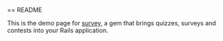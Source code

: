 == README

This is the demo page for [survey](https://github.com/runtimerevolution/survey), a gem that brings quizzes, surveys and contests into your Rails application.
